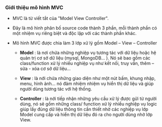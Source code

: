### Giới thiệu mô hình MVC
- MVC là từ viết tắt của "Model View Controller". 
- Đây là mô hình phân bố source code thành 3 phần, mỗi thành phần có một nhiệm vụ riêng biệt và độc lập với các thành phần khác.
  
- Mô hình MVC được chia làm 3 lớp xử lý gồm Model – View – Controller
    + <b>Model</b> : là nơi chứa những nghiệp vụ tương tác với dữ liệu hoặc hệ quản trị cơ
      sở dữ liệu (mysql, MongoDB… ). Nó sẽ bao gồm các class/function xử lý nhiều
      nghiệp vụ như kết nối, truy vấn, thêm – sửa - xóa cơ sở dữ liệu…
       
    + <b>View</b> : là nới chứa những giao diện như một nút bấm, khung nhập, menu, hình
      ảnh… nó đảm nhiệm nhiệm vụ hiển thị dữ liệu và giúp người dùng tương tác với
      hệ thống.  
      
    + <b>Controller</b> : là nới tiếp nhận những yêu cầu xử lý được gửi từ người dùng, nó sẽ
      gồm những class/ function xử lý nhiều nghiệp vụ logic giúp lấy đúng dữ liệu
      thông tin cần thiết nhờ các nghiệp vụ lớp Model cung cấp và hiển thị dữ liệu đó
      ra cho người dùng nhờ lớp View.